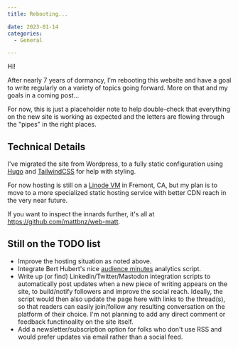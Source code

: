 ```yaml
---
title: Rebooting...

date: 2023-01-14
categories:
  - General

---
```

Hi!

After nearly 7 years of dormancy, I'm rebooting this website and have a goal to write regularly on a variety of topics going forward. More on that and my goals in a coming post...

For now, this is just a placeholder note to help double-check that everything on the new site is working as expected and the letters are flowing through the "pipes" in the right places.

## Technical Details

I've migrated the site from Wordpress, to a fully static configuration using [Hugo](https://gohugo.io) and [TailwindCSS](https://tailwindcss.com) for help with styling.

For now hosting is still on a [Linode VM](https://linode.com) in Fremont, CA, but my plan is to move to a more specialized static hosting service with better CDN reach in the very near future.

If you want to inspect the innards further, it's all at https://github.com/mattbnz/web-matt.

## Still on the TODO list

 * Improve the hosting situation as noted above.
 * Integrate Bert Hubert's nice [audience minutes](https://github.com/berthubert/audience-minutes) analytics script.
 * Write up (or find) LinkedIn/Twitter/Mastodon integration scripts to automatically post updates when a new piece of writing appears on the site, to build/notify followers and improve the social reach. Ideally, the script would then also update the page here with links to the thread(s), so that readers can easily join/follow any resulting conversation on the platform of their choice. I'm not planning to add any direct comment or feedback functinoality on the site itself.
 * Add a newsletter/subscription option for folks who don't use RSS and would prefer updates via email rather than a social feed.